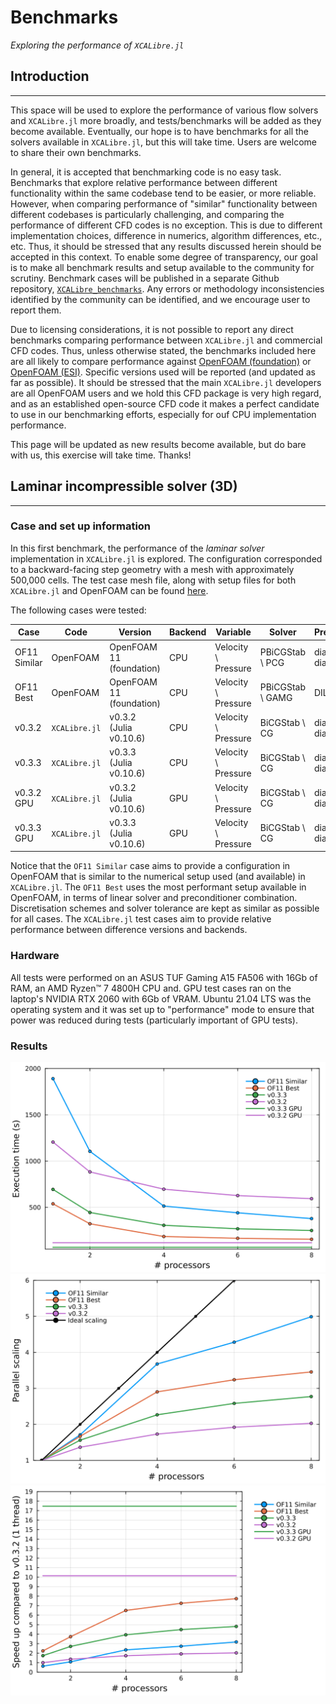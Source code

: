 # Benchmarks

*Exploring the performance of `XCALibre.jl`*

## Introduction
---

This space will be used to explore the performance of various flow solvers and `XCALibre.jl` more broadly, and tests/benchmarks will be added as they become available. Eventually, our hope is to have benchmarks for all the solvers available in `XCALibre.jl`, but this will take time. Users are welcome to share their own benchmarks.

In general, it is accepted that benchmarking code is no easy task. Benchmarks that explore relative performance between different functionality within the same codebase tend to be easier, or more reliable. However, when comparing performance of "similar" functionality between different codebases is particularly challenging, and comparing the performance of different CFD codes is no exception. This is due to different implementation choices, difference in numerics, algorithm differences, etc., etc. Thus, it should be stressed that any results discussed herein should be accepted in this context. To enable some degree of transparency, our goal is to make all benchmark results and setup available to the community for scrutiny. Benchmark cases will be published in a separate Github repository, [`XCALibre_benchmarks`](https://github.com/mberto79/XCALibre_benchmarks). Any errors or methodology inconsistencies identified by the community can be identified, and we encourage user to report them.

Due to licensing considerations, it is not possible to report any direct benchmarks comparing performance between `XCALibre.jl` and commercial CFD codes. Thus, unless otherwise stated, the benchmarks included here are all likely to compare performance against [OpenFOAM (foundation)](https://openfoam.org/) or [OpenFOAM (ESI)](https://www.openfoam.com/). Specific versions used will be reported (and updated as far as possible). It should be stressed that the main `XCALibre.jl` developers are all OpenFOAM users and we hold this CFD package is very high regard, and as an established open-source CFD code it makes a perfect candidate to use in our benchmarking efforts, especially for ouf CPU implementation performance. 

This page will be updated as new results become available, but do bare with us, this exercise will take time. Thanks!

## Laminar incompressible solver (3D)
---

### Case and set up information

In this first benchmark, the performance of the *laminar solver* implementation in `XCALibre.jl` is explored. The configuration corresponded to a backward-facing step geometry with a mesh with approximately 500,000 cells. The test case mesh file, along with setup files for both `XCALibre.jl` and OpenFOAM can be found [here](https://github.com/mberto79/XCALibre_benchmarks/tree/main/3D_BFS_laminar).

The following cases were tested:

| Case    | Code | Version | Backend |Variable | Solver | Preconditioner |
| -------- | ----|---------|---------|---------|--------|---------------|
| OF11 Similar | OpenFOAM  | OpenFOAM 11 (foundation) | CPU | Velocity \\ Pressure | PBiCGStab \\ PCG | diagonal \\ diagonal |
| OF11 Best | OpenFOAM  | OpenFOAM 11 (foundation) |  CPU |Velocity \\ Pressure | PBiCGStab \\ GAMG | DILU \\ none |
| v0.3.2 | `XCALibre.jl` | v0.3.2 (Julia v0.10.6)  |  CPU |Velocity \\ Pressure | BiCGStab \\ CG | diagonal \\ diagonal |
| v0.3.3 | `XCALibre.jl` | v0.3.3 (Julia v0.10.6)  |  CPU |Velocity \\ Pressure | BiCGStab \\ CG | diagonal \\ diagonal |
| v0.3.2 GPU | `XCALibre.jl` | v0.3.2 (Julia v0.10.6)  |  GPU |Velocity \\ Pressure | BiCGStab \\ CG | diagonal \\ diagonal |
| v0.3.3 GPU | `XCALibre.jl` | v0.3.3 (Julia v0.10.6)  |  GPU |Velocity \\ Pressure | BiCGStab \\ CG | diagonal \\ diagonal |

Notice that the `OF11 Similar` case aims to provide a configuration in OpenFOAM that is similar to the numerical setup used (and available) in `XCALibre.jl`. The `OF11 Best` uses the most performant setup available in OpenFOAM, in terms of linear solver and preconditioner combination. Discretisation schemes and solver tolerance are kept as similar as possible for all cases. The `XCALibre.jl` test cases aim to provide relative performance between difference versions and backends.

### Hardware

All tests were performed on an ASUS TUF Gaming A15 FA506 with 16Gb of RAM, an AMD Ryzen™ 7 4800H CPU and. GPU test cases ran on the laptop's NVIDIA RTX 2060 with 6Gb of VRAM. Ubuntu 21.04 LTS was the operating system and it was set up to "performance" mode to ensure that power was reduced during tests (particularly important of GPU tests).

### Results

![Execution time](figures/benchmarks/laminar_3D_BFS/execution_time_comparision.svg)
![Parallel scaling](figures/benchmarks/laminar_3D_BFS/parallel_scaling.svg)
![Speed up comparison](figures/benchmarks/laminar_3D_BFS/speedup_vs_v0.3.2.svg)

